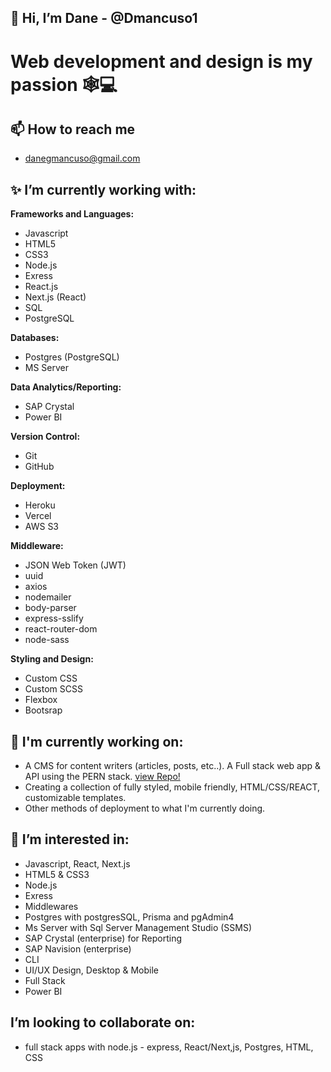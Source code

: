 ## 👋 Hi, I’m Dane - @Dmancuso1

# Web development and design is my passion 🕸💻


## 📫 How to reach me
  - danegmancuso@gmail.com


## ✨ I’m currently working with:

<b>Frameworks and Languages:</b>
  - Javascript
  - HTML5
  - CSS3
  - Node.js
  - Exress
  - React.js
  - Next.js (React)
  - SQL
  - PostgreSQL

<b>Databases:</b>
  - Postgres (PostgreSQL)
  - MS Server

<b>Data Analytics/Reporting:</b>
  - SAP Crystal
  - Power BI

<b>Version Control:</b>
  - Git
  - GitHub

<b>Deployment:</b>
  - Heroku
  - Vercel
  - AWS S3

<b>Middleware:</b>
  - JSON Web Token (JWT)
  - uuid
  - axios
  - nodemailer
  - body-parser
  - express-sslify
  - react-router-dom
  - node-sass

<b>Styling and Design:</b>
  - Custom CSS
  - Custom SCSS
  - Flexbox
  - Bootsrap


## 🌱  I'm currently working on:
  - A CMS for content writers (articles, posts, etc..). A Full stack web app & API using the PERN stack. [view Repo!](https://github.com/Dmancuso1/creator_api)
  - Creating a collection of fully styled, mobile friendly, HTML/CSS/REACT, customizable templates. 
  - Other methods of deployment to what I'm currently doing.

  
## 👀 I’m interested in:
  - Javascript, React, Next.js
  - HTML5 & CSS3
  - Node.js 
  - Exress
  - Middlewares
  - Postgres with postgresSQL, Prisma and pgAdmin4 
  - Ms Server with Sql Server Management Studio (SSMS)
  - SAP Crystal (enterprise) for Reporting
  - SAP Navision (enterprise)
  - CLI
  - UI/UX Design, Desktop & Mobile
  - Full Stack
  - Power BI



## I’m looking to collaborate on:
  - full stack apps with node.js - express, React/Next,js, Postgres, HTML, CSS
  
  

<!---
Dmancuso1/Dmancuso1 is a ✨ special ✨ repository because its `README.md` (this file) appears on your GitHub profile.
You can click the Preview link to take a look at your changes.
--->
